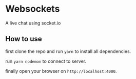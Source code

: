 # Websockets

A live chat using socket.io

## How to use
first clone the repo and run `yarn` to install all dependencies.

run `yarn nodemon` to connect to server.

finally open your browser on `http://localhost:4000`.
